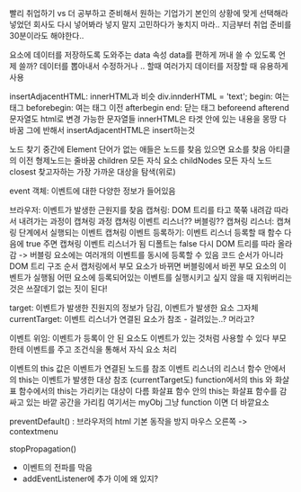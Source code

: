 빨리 취업하기 vs 더 공부하고 준비해서 원하는 기업가기
본인의 상황에 맞게 선택해라
넣었던 회사도 다시 넣어봐라
넣지 말지 고민하다가 놓치지 마라..
지금부터 취업 준비를 30분이라도 해야한다..


요소에 데이터를 저장하도록 도와주는 data 속성
data를 편하게 꺼내 쓸 수 있도록
언제 쓸까?
데이터를 뽑아내서 수정하거나 .. 할때
여러가지 데이터를 저장할 때 유용하게 사용

insertAdjacentHTML: innerHTML과 비슷
div.innderHTML = 'text';
begin: 여는 태그
beforebegin: 여는 태그 이전
afterbegin
end: 닫는 태그
beforeend
afterend
문자열도 html로 변경 가능한 문자열들
innerHTML은 타겟 안에 있는 내용을 몽땅 다 바꿈
그에 반해서 insertAdjacentHTML은 insert하는것


노드 찾기
중간에 Element 단어가 없는 애들은 노드를 찾음
있으면 요소를 찾음
아티클의 이전 형제노드는 줄바꿈
children 모든 자식 요소
childNodes 모든 자식 노드
closest 찾고자하는 가장 가까운 대상을 탐색(위로)

event 객체: 이벤트에 대한 다양한 정보가 들어있음

브라우저: 이벤트가 발생한 근원지를 찾음
캡쳐링: DOM 트리를 타고 쭉쭊 내려감
따라서 내려가는 과정이 캡쳐링 과정
캡쳐링 이벤트 리스너?? 버블링??
캡쳐링 리스너: 캡쳐링 단계에서 실행되는 이벤트
캡쳐링 이벤트 등록하기: 이벤트 리스너 등록할 때 함수 다음에 true 주면 캡쳐링 이벤트 리스너가 됨
디폴트는 false
다시 DOM 트리를 따라 올라감 -> 버블링
요소에는 여러개의 이벤트를 동시에 등록할 수 있음
코드 순서가 아니라 DOM 트리 구조 순서
캡처링에서 부모 요소가 바뀌면 버블링에서 바뀐 부모 요소의 이벤트가 실행됨
어떤 요소에 등록되어있는 이벤트를 실행시키고 싶지 않을 때 지워버리는 것은 쓰잘데기 없는 짓이 된다!

target: 이벤트가 발생한 진원지의 정보가 담김, 이벤트가 발생한 요소 그자체
currentTarget: 이벤트 리스너가 연결된 요소가 참조 - 걸려있는..? 머라고?

이벤트 위임: 이벤트가 등록이 안 된 요소도 이벤트가 있는 것처럼 사용할 수 있다
부모한테 이벤트를 주고 조건식을 통해서 자식 요소 처리

이벤트의 this 값은 이벤트가 연결된 노드를 참조
이벤트 리스너의 리스너 함수 안에서의 this는 이벤트가 발생한 대상 참조
(currentTarget도)
function에서의 this 와 화살표 함수에서의 this는 가리키는 대상이 다름
화살표 함수 안의 this는 화살표 함수를 감싸고 있는 바깥 공간을 가리킴
여기서는 myObj
그냥 function 이면 더 바깥요소

preventDefault() : 브라우저의 html 기본 동작을 방지
마우스 오른쪽 -> contextmenu

stopPropagation()
- 이벤트의 전파를 막음
- addEventListener에 추가
이에 왜 있지?